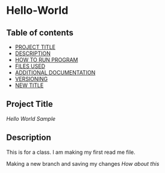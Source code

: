 # Hello-World

## Table of contents
- [PROJECT TITLE](#Project-Title)
- [DESCRIPTION](#Description)
- [HOW TO RUN PROGRAM](#How-to-run-program)
- [FILES USED](#files-used)
- [ADDITIONAL DOCUMENTATION](#additional-documentation)
- [VERSIONING](#versioning)
- [NEW TITLE](#New-title)

## Project Title
*Hello World Sample*
## Description 
This is for a class. I am making my first read me file.

Making a new branch and saving my changes 
*How about this*

